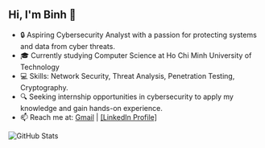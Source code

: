 ## Hi, I'm Binh 👋

<!--
**pe4cechu/pe4cechu** is a ✨ _special_ ✨ repository because its `README.md` (this file) appears on your GitHub profile.

Here are some ideas to get you started:

- 🔭 I’m currently working on ...
- 🌱 I’m currently learning ...
- 👯 I’m looking to collaborate on ...
- 🤔 I’m looking for help with ...
- 💬 Ask me about ...
- 📫 How to reach me: ...
- 😄 Pronouns: ...
- ⚡ Fun fact: ...
-->

- 🔒 Aspiring Cybersecurity Analyst with a passion for protecting systems and data from cyber threats.
- 🎓 Currently studying Computer Science at Ho Chi Minh University of Technology
- 💻 Skills: Network Security, Threat Analysis, Penetration Testing, Cryptography.
- 🔍 Seeking internship opportunities in cybersecurity to apply my knowledge and gain hands-on experience.
- 📫 Reach me at: [Gmail](binh.phanpeace@hcmut.edu.vn) | [[LinkedIn Profile]](https://www.linkedin.com/in/binhphanthanh/)

![GitHub Stats](https://github-readme-stats.vercel.app/api?username=pe4cechu&show_icons=true&theme=radical)
